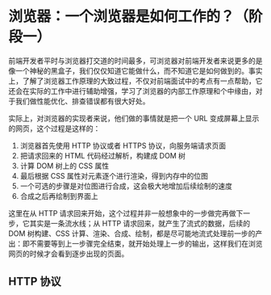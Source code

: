 # 浏览器：一个浏览器是如何工作的？（阶段一）

前端开发者平时与浏览器打交道的时间最多，可浏览器对前端开发者来说更多的是像一个神秘的黑盒子，我们仅仅知道它能做什么，而不知道它是如何做到的。事实上，了解了浏览器工作原理的大致过程，不仅对前端面试中的考点有一点帮助，它还会在实际的工作中进行辅助增强，学习了浏览器的内部工作原理和个中缘由，对于我们做性能优化、排查错误都有很大好处。  
  
实际上，对浏览器的实现者来说，他们做的事情就是把一个 URL 变成屏幕上显示的网页，这个过程是这样的：  
  
1. 浏览器首先使用 HTTP 协议或者 HTTPS 协议，向服务端请求页面
2. 把请求回来的 HTML 代码经过解析，构建成 DOM 树
3. 计算 DOM 树上的 CSS 属性
4. 最后根据 CSS 属性对元素逐个进行渲染，得到内存中的位图
5. 一个可选的步骤是对位图进行合成，这会极大地增加后续绘制的速度
6. 合成之后再绘制到界面上

这里在从 HTTP 请求回来开始，这个过程并非一般想象中的一步做完再做下一步，它其实是一条流水线；从 HTTP 请求回来，就产生了流式的数据，后续的 DOM 树构建、CSS 计算、渲染、合成、绘制，都是尽可能地流式处理前一步的产出：即不需要等到上一步骤完全结束，就开始处理上一步的输出，这样我们在浏览网页的时候才会看到逐步出现的页面。  

## HTTP 协议